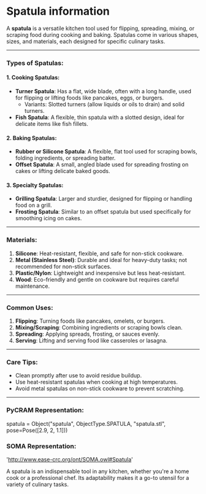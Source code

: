 # Spatula information

A **spatula** is a versatile kitchen tool used for flipping, spreading, mixing, or scraping food during cooking and baking. Spatulas come in various shapes, sizes, and materials, each designed for specific culinary tasks.

---

### **Types of Spatulas**:

#### 1. **Cooking Spatulas**:
   - **Turner Spatula**: Has a flat, wide blade, often with a long handle, used for flipping or lifting foods like pancakes, eggs, or burgers.
     - Variants: Slotted turners (allow liquids or oils to drain) and solid turners.
   - **Fish Spatula**: A flexible, thin spatula with a slotted design, ideal for delicate items like fish fillets.

#### 2. **Baking Spatulas**:
   - **Rubber or Silicone Spatula**: A flexible, flat tool used for scraping bowls, folding ingredients, or spreading batter.
   - **Offset Spatula**: A small, angled blade used for spreading frosting on cakes or lifting delicate baked goods.

#### 3. **Specialty Spatulas**:
   - **Grilling Spatula**: Larger and sturdier, designed for flipping or handling food on a grill.
   - **Frosting Spatula**: Similar to an offset spatula but used specifically for smoothing icing on cakes.

---

### **Materials**:
1. **Silicone**: Heat-resistant, flexible, and safe for non-stick cookware.
2. **Metal (Stainless Steel)**: Durable and ideal for heavy-duty tasks; not recommended for non-stick surfaces.
3. **Plastic/Nylon**: Lightweight and inexpensive but less heat-resistant.
4. **Wood**: Eco-friendly and gentle on cookware but requires careful maintenance.

---

### **Common Uses**:
1. **Flipping**: Turning foods like pancakes, omelets, or burgers.
2. **Mixing/Scraping**: Combining ingredients or scraping bowls clean.
3. **Spreading**: Applying spreads, frosting, or sauces evenly.
4. **Serving**: Lifting and serving food like casseroles or lasagna.

---

### **Care Tips**:
- Clean promptly after use to avoid residue buildup.
- Use heat-resistant spatulas when cooking at high temperatures.
- Avoid metal spatulas on non-stick cookware to prevent scratching.

---

### PyCRAM Representation:
spatula = Object("spatula", ObjectType.SPATULA, "spatula.stl", pose=Pose([2.9, 2, 1.1]))

### SOMA Representation:
'http://www.ease-crc.org/ont/SOMA.owl#Spatula'

A spatula is an indispensable tool in any kitchen, whether you're a home cook or a professional chef. Its adaptability makes it a go-to utensil for a variety of culinary tasks.